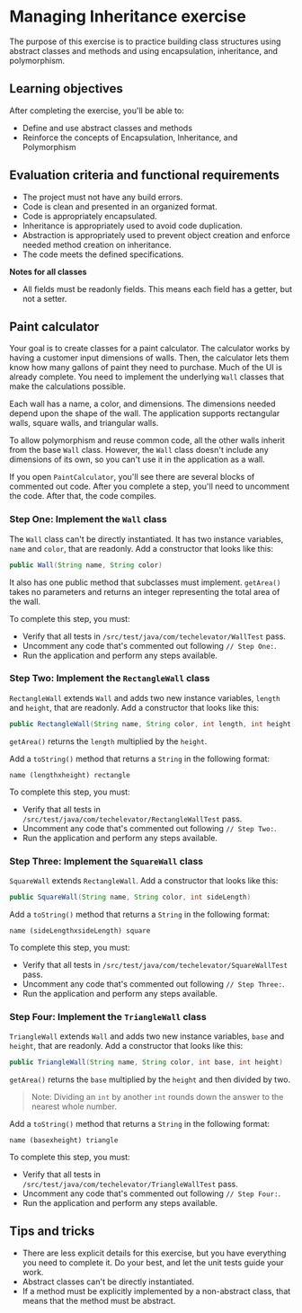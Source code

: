 # Managing Inheritance exercise

The purpose of this exercise is to practice building class structures using abstract classes and methods and using encapsulation, inheritance, and polymorphism.

## Learning objectives

After completing the exercise, you'll be able to:

- Define and use abstract classes and methods
- Reinforce the concepts of Encapsulation, Inheritance, and Polymorphism

## Evaluation criteria and functional requirements

* The project must not have any build errors.
* Code is clean and presented in an organized format.
* Code is appropriately encapsulated.
* Inheritance is appropriately used to avoid code duplication.
* Abstraction is appropriately used to prevent object creation and enforce needed method creation on inheritance.
* The code meets the defined specifications.

**Notes for all classes**
- All fields must be readonly fields. This means each field has a getter, but not a setter.

## Paint calculator

Your goal is to create classes for a paint calculator. The calculator works by having a customer input dimensions of walls. Then, the calculator lets them know how many gallons of paint they need to purchase. Much of the UI is already complete. You need to implement the underlying `Wall` classes that make the calculations possible.

Each wall has a name, a color, and dimensions. The dimensions needed depend upon the shape of the wall. The application supports rectangular walls, square walls, and triangular walls.

To allow polymorphism and reuse common code, all the other walls inherit from the base `Wall` class. However, the `Wall` class doesn't include any dimensions of its own, so you can't use it in the application as a wall.

If you open `PaintCalculator`, you'll see there are several blocks of commented out code. After you complete a step, you'll need to uncomment the code. After that, the code compiles.

### Step One: Implement the `Wall` class

The `Wall` class can't be directly instantiated. It has two instance variables, `name` and `color`, that are readonly. Add a constructor that looks like this:

``` Java
public Wall(String name, String color)
```

It also has one public method that subclasses must implement. `getArea()` takes no parameters and returns an integer representing the total area of the wall.

To complete this step, you must:
- Verify that all tests in `/src/test/java/com/techelevator/WallTest` pass.
- Uncomment any code that's commented out following `// Step One:`.
- Run the application and perform any steps available.

### Step Two: Implement the `RectangleWall` class

`RectangleWall` extends `Wall` and adds two new instance variables, `length` and `height`, that are readonly. Add a constructor that looks like this:

``` Java
public RectangleWall(String name, String color, int length, int height)
```

`getArea()` returns the `length` multiplied by the `height`.

Add a `toString()` method that returns a `String` in the following format:

```
name (lengthxheight) rectangle
```

To complete this step, you must:
- Verify that all tests in `/src/test/java/com/techelevator/RectangleWallTest` pass.
- Uncomment any code that's commented out following `// Step Two:`.
- Run the application and perform any steps available.

### Step Three: Implement the `SquareWall` class

`SquareWall` extends `RectangleWall`. Add a constructor that looks like this:

``` Java
public SquareWall(String name, String color, int sideLength)
```

Add a `toString()` method that returns a `String` in the following format:

```
name (sideLengthxsideLength) square
```

To complete this step, you must:
- Verify that all tests in `/src/test/java/com/techelevator/SquareWallTest` pass.
- Uncomment any code that's commented out following `// Step Three:`.
- Run the application and perform any steps available.

### Step Four: Implement the `TriangleWall` class

`TriangleWall` extends `Wall` and adds two new instance variables, `base` and `height`, that are readonly. Add a constructor that looks like this:

``` Java
public TriangleWall(String name, String color, int base, int height)
```

`getArea()` returns the `base` multiplied by the `height` and then divided by two.

>Note: Dividing an `int` by another `int` rounds down the answer to the nearest whole number.

Add a `toString()` method that returns a `String` in the following format:

```
name (basexheight) triangle
```

To complete this step, you must:
- Verify that all tests in `/src/test/java/com/techelevator/TriangleWallTest` pass.
- Uncomment any code that's commented out following `// Step Four:`.
- Run the application and perform any steps available.

## Tips and tricks

- There are less explicit details for this exercise, but you have everything you need to complete it. Do your best, and let the unit tests guide your work.
- Abstract classes can't be directly instantiated.
- If a method must be explicitly implemented by a non-abstract class, that means that the method must be abstract.
